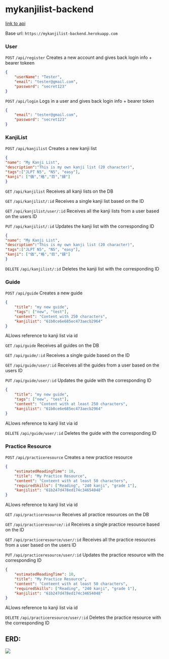 # mykanjilist-backend
<a href="https://mykanjilist-backend.herokuapp.com/api/kanjilist">link to api</a>

Base url: `https://mykanjilist-backend.herokuapp.com`

### User
`POST`
`/api/register`
Creates a new account and gives back login info + bearer tokeen
```JSON
{
    "userName": "Tester",
    "email": "tester@gmail.com",
    "password": "secret123"
}
```

`POST`
`/api/login`
Logs in a user and gives back login info + bearer token
```JSON
{
    "email": "tester@gmail.com",
    "password": "secret123"
}
```

### KanjiList

`POST` 
`/api/kanjilist`
Creates a new kanji list
```JSON
{
"name": "My Kanji List",
"description":"This is my own kanji list (20 character)",
"tags":["JLPT N5", "N5", "easy"],
"kanji": ["価","格","目","録"]
}
```

`GET`
`/api/kanjilist`
Receives all kanji lists on the DB

`GET`
`/api/kanjilist/:id`
Receives a single kanji list based on the ID 

`GET`
`/api/kanjilist/user/:id`
Receives all the kanji lists from a user based on the users ID

`PUT`
`/api/kanjilist/:id`
Updates the kanji list with the corresponding ID
```JSON
{
"name": "My Kanji List",
"description":"This is my own kanji list (20 character)",
"tags":["JLPT N5", "N5", "easy"],
"kanji": ["価","格","目","録"]
}
```

`DELETE`
`/api/kanjilist/:id`
Deletes the kanji list with the corresponding ID

### Guide

`POST` 
`/api/guide`
Creates a new guide
```JSON
{
    "title": "my new guide",
    "tags": ["new", "test"],
    "content": "Content with 250 characters",
    "kanjilist": "61b0ce6e685ec473aecb2964"
}
```
ALlows reference to kanji list via id

`GET`
`/api/guide`
Receives all guides on the DB

`GET`
`/api/guide/:id`
Receives a single guide based on the ID 

`GET`
`/api/guide/user/:id`
Receives all the guides from a user based on the users ID

`PUT`
`/api/guide/user/:id`
Updates the guide with the corresponding ID
```JSON
{
    "title": "my new guide",
    "tags": ["new", "test"],
    "content": "Content with at least 250 characters",
    "kanjilist": "61b0ce6e685ec473aecb2964"
}
```
ALlows reference to kanji list via id

`DELETE`
`/api/guide/user/:id`
Deletes the guide with the corresponding ID

### Practice Resource

`POST` 
`/api/practiceresource`
Creates a new practice resource
```JSON
{
    "estimatedReadingTime": 10,
    "title": "My Practice Resource",
    "content": "Conteent with at least 50 characters",
    "requiredSkills": ["Reading", "240 kanji", "grade 1"],
    "kanjilist": "61b247d478ed174c34654048"
}
```
ALlows reference to kanji list via id

`GET`
`/api/practiceresource`
Receives all practice resources on the DB

`GET`
`/api/practiceresource/:id`
Receives a single practice resource based on the ID 

`GET`
`/api/practiceresource/user/:id`
Receives all the practice resources from a user based on the users ID

`PUT`
`/api/practiceresource/user/:id`
Updates the practice resource with the corresponding ID
```JSON
{
    "estimatedReadingTime": 10,
    "title": "My Practice Resource",
    "content": "Conteent with at least 50 characters",
    "requiredSkills": ["Reading", "240 kanji", "grade 1"],
    "kanjilist": "61b247d478ed174c34654048"
}
```
ALlows reference to kanji list via id

`DELETE`
`/api/practiceresource/user/:id`
Deletes the practice resource with the corresponding ID


## ERD:
<img src="https://i.imgur.com/4F1YIZS.png">

